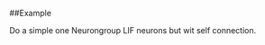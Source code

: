 
<!--
FrozenIsBool False
-->

##Example


Do a simple one Neurongroup LIF neurons
but wit self connection.